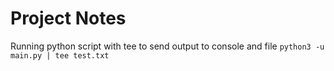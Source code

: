 # Project Notes

Running python script with tee to send output to console and file
```python3 -u main.py | tee test.txt```